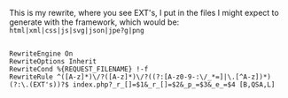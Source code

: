 This is my rewrite, where you see EXT's, I put in the files I might expect to generate with the framework, which would be: `html|xml|css|js|svg|json|jpe?g|png`
```

RewriteEngine On
RewriteOptions Inherit
RewriteCond %{REQUEST_FILENAME} !-f
RewriteRule ^([A-z]*)\/?([A-z]*)\/?((?:[A-z0-9-:\/_*=]|\.[^A-z])*)(?:\.(EXT's))?$ index.php?_r_[]=$1&_r_[]=$2&_p_=$3&_e_=$4 [B,QSA,L]

```